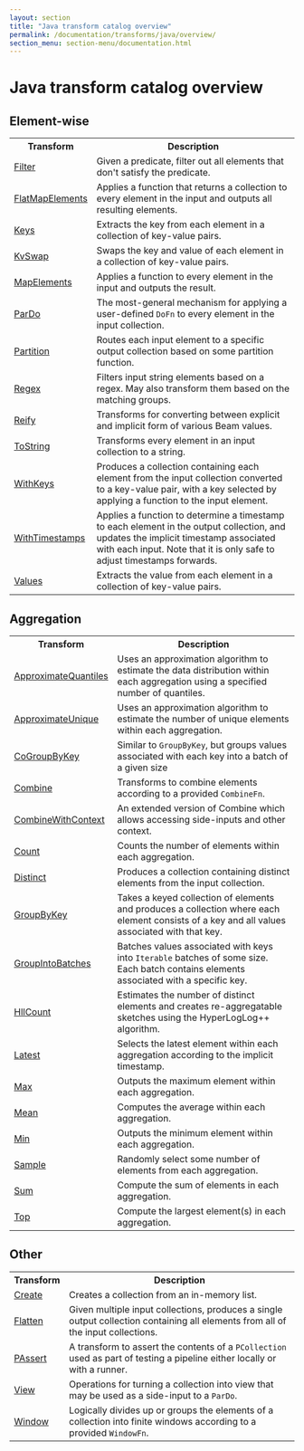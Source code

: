 ```yaml
---
layout: section
title: "Java transform catalog overview"
permalink: /documentation/transforms/java/overview/
section_menu: section-menu/documentation.html
---
```

<!--
Licensed under the Apache License, Version 2.0 (the "License");
you may not use this file except in compliance with the License.
You may obtain a copy of the License at

http://www.apache.org/licenses/LICENSE-2.0

Unless required by applicable law or agreed to in writing, software
distributed under the License is distributed on an "AS IS" BASIS,
WITHOUT WARRANTIES OR CONDITIONS OF ANY KIND, either express or implied.
See the License for the specific language governing permissions and
limitations under the License.
-->

# Java transform catalog overview

## Element-wise

<table class="table-bordered table-striped">
  <tr><th>Transform</th><th>Description</th></tr>
  <tr><td><a href="{{ site.baseurl }}/documentation/transforms/java/elementwise/filter">Filter</a></td><td>Given a predicate, filter out all elements that don't satisfy the predicate.</td></tr>
  <tr><td><a href="{{ site.baseurl }}/documentation/transforms/java/elementwise/flatmapelements">FlatMapElements</a></td><td>Applies a function that returns a collection to every element in the input and
  outputs all resulting elements.</td></tr>
  <tr><td><a href="{{ site.baseurl }}/documentation/transforms/java/elementwise/keys">Keys</a></td><td>Extracts the key from each element in a collection of key-value pairs.</td></tr>
  <tr><td><a href="{{ site.baseurl }}/documentation/transforms/java/elementwise/kvswap">KvSwap</a></td><td>Swaps the key and value of each element in a collection of key-value pairs.</td></tr>
  <tr><td><a href="{{ site.baseurl }}/documentation/transforms/java/elementwise/mapelements">MapElements</a></td><td>Applies a function to every element in the input and outputs the result.</td></tr>
  <tr><td><a href="{{ site.baseurl }}/documentation/transforms/java/elementwise/pardo">ParDo</a></td><td>The most-general mechanism for applying a user-defined <code>DoFn</code> to every element
  in the input collection.</td></tr>
  <tr><td><a href="{{ site.baseurl }}/documentation/transforms/java/elementwise/partition">Partition</a></td><td>Routes each input element to a specific output collection based on some partition
  function.</td></tr>
  <tr><td><a href="{{ site.baseurl }}/documentation/transforms/java/elementwise/regex">Regex</a></td><td>Filters input string elements based on a regex. May also transform them based on the matching groups.</td></tr>
  <tr><td><a href="{{ site.baseurl }}/documentation/transforms/java/elementwise/reify">Reify</a></td><td>Transforms for converting between explicit and implicit form of various Beam values.</td></tr> 
  <tr><td><a href="{{ site.baseurl }}/documentation/transforms/java/elementwise/tostring">ToString</a></td><td>Transforms every element in an input collection to a string.</td></tr>
  <tr><td><a href="{{ site.baseurl }}/documentation/transforms/java/elementwise/withkeys">WithKeys</a></td><td>Produces a collection containing each element from the input collection converted to a key-value pair, with a key selected by applying a function to the input element.</td></tr>
  <tr><td><a href="{{ site.baseurl }}/documentation/transforms/java/elementwise/withtimestamps">WithTimestamps</a></td><td>Applies a function to determine a timestamp to each element in the output collection,
  and updates the implicit timestamp associated with each input. Note that it is only safe to adjust timestamps forwards.</td></tr>
  <tr><td><a href="{{ site.baseurl }}/documentation/transforms/java/elementwise/values">Values</a></td><td>Extracts the value from each element in a collection of key-value pairs.</td></tr>
</table>



## Aggregation 
<table class="table-bordered table-striped">
  <tr><th>Transform</th><th>Description</th></tr>
  <tr><td><a href="{{ site.baseurl }}/documentation/transforms/java/aggregation/approximatequantiles">ApproximateQuantiles</a></td><td>Uses an approximation algorithm to estimate the data distribution within each aggregation using a specified number of quantiles.</td></tr>
  <tr><td><a href="{{ site.baseurl }}/documentation/transforms/java/aggregation/approximateunique">ApproximateUnique</a></td><td>Uses an approximation algorithm to estimate the number of unique elements within each aggregation.</td></tr>
  <tr><td><a href="{{ site.baseurl }}/documentation/transforms/java/aggregation/cogroupbykey/">CoGroupByKey</a></td><td>Similar to <code>GroupByKey</code>, but groups values associated with each key into a batch of a given size</td></tr>  
  <tr><td><a href="{{ site.baseurl }}/documentation/transforms/java/aggregation/combine">Combine</a></td><td>Transforms to combine elements according to a provided <code>CombineFn</code>.</td></tr>
  <tr><td><a href="{{ site.baseurl }}/documentation/transforms/java/aggregation/combinewithcontext">CombineWithContext</a></td><td>An extended version of Combine which allows accessing side-inputs and other context.</td></tr>
  <tr><td><a href="{{ site.baseurl }}/documentation/transforms/java/aggregation/count">Count</a></td><td>Counts the number of elements within each aggregation.</td></tr>
  <tr><td><a href="{{ site.baseurl }}/documentation/transforms/java/aggregation/distinct">Distinct</a></td><td>Produces a collection containing distinct elements from the input collection.</td></tr>  
  <tr><td><a href="{{ site.baseurl }}/documentation/transforms/java/aggregation/groupbykey">GroupByKey</a></td><td>Takes a keyed collection of elements and produces a collection where each element 
  consists of a key and all values associated with that key.</td></tr>
  <tr><td><a href="{{ site.baseurl }}/documentation/transforms/java/aggregation/groupintobatches">GroupIntoBatches</a></td><td>Batches values associated with keys into <code>Iterable</code> batches of some size. Each batch contains elements associated with a specific key.</td></tr>
  <tr><td><a href="{{ site.baseurl }}/documentation/transforms/java/aggregation/hllcount">HllCount</a></td><td>Estimates the number of distinct elements and creates re-aggregatable sketches using the HyperLogLog++ algorithm.</td></tr>
  <tr><td><a href="{{ site.baseurl }}/documentation/transforms/java/aggregation/latest">Latest</a></td><td>Selects the latest element within each aggregation according to the implicit timestamp.</td></tr>
  <tr><td><a href="{{ site.baseurl }}/documentation/transforms/java/aggregation/max">Max</a></td><td>Outputs the maximum element within each aggregation.</td></tr>  
  <tr><td><a href="{{ site.baseurl }}/documentation/transforms/java/aggregation/mean">Mean</a></td><td>Computes the average within each aggregation.</td></tr>
  <tr><td><a href="{{ site.baseurl }}/documentation/transforms/java/aggregation/min">Min</a></td><td>Outputs the minimum element within each aggregation.</td></tr>
  <tr><td><a href="{{ site.baseurl }}/documentation/transforms/java/aggregation/sample">Sample</a></td><td>Randomly select some number of elements from each aggregation.</td></tr>
  <tr><td><a href="{{ site.baseurl }}/documentation/transforms/java/aggregation/sum">Sum</a></td><td>Compute the sum of elements in each aggregation.</td></tr>
  <tr><td><a href="{{ site.baseurl }}/documentation/transforms/java/aggregation/top">Top</a></td><td>Compute the largest element(s) in each aggregation.</td></tr>
</table>


## Other
<table class="table-bordered table-striped">
  <tr><th>Transform</th><th>Description</th></tr>
  <tr><td><a href="{{ site.baseurl }}/documentation/transforms/java/other/create">Create</a></td><td>Creates a collection from an in-memory list.</td></tr>
  <tr><td><a href="{{ site.baseurl }}/documentation/transforms/java/other/flatten">Flatten</a></td><td>Given multiple input collections, produces a single output collection containing
  all elements from all of the input collections.</td></tr>
  <tr><td><a href="{{ site.baseurl }}/documentation/transforms/java/other/passert">PAssert</a></td><td>A transform to assert the contents of a <code>PCollection</code> used as part of testing a pipeline either locally or with a runner.</td></tr>
  <tr><td><a href="{{ site.baseurl }}/documentation/transforms/java/other/view">View</a></td><td>Operations for turning a collection into view that may be used as a side-input to a <code>ParDo</code>.</td></tr>
  <tr><td><a href="{{ site.baseurl }}/documentation/transforms/java/other/window">Window</a></td><td>Logically divides up or groups the elements of a collection into finite
  windows according to a provided <code>WindowFn</code>.</td></tr>
</table>